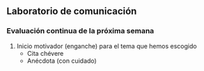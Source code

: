 ## Laboratorio de comunicación

### Evaluación continua de la próxima semana

1. Inicio motivador (enganche) para el tema que hemos escogido
	- Cita chévere
	- Anécdota (con cuidado)